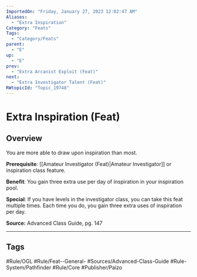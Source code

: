 ```yaml
---
ImportedOn: "Friday, January 27, 2023 12:02:47 AM"
Aliases:
  - "Extra Inspiration"
Category: "Feats"
Tags:
  - "Category/Feats"
parent:
  - "E"
up:
  - "E"
prev:
  - "Extra Arcanist Exploit (Feat)"
next:
  - "Extra Investigator Talent (Feat)"
RWtopicId: "Topic_19748"
---
```

# Extra Inspiration (Feat)
## Overview
You are more able to draw upon inspiration than most.

**Prerequisite**: [[Amateur Investigator (Feat)|Amateur Investigator]] or inspiration class feature.

**Benefit**: You gain three extra use per day of inspiration in your inspiration pool.

**Special**: If you have levels in the investigator class, you can take this feat multiple times. Each time you do, you gain three extra uses of inspiration per day.

**Source:** Advanced Class Guide, pg. 147


---
## Tags
#Rule/OGL #Rule/Feat--General- #Sources/Advanced-Class-Guide #Rule-System/Pathfinder #Rule/Core #Publisher/Paizo

